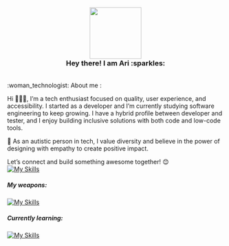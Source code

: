   <h3 align="center">
   <img src="https://media.giphy.com/media/vFKqnCdLPNOKc/giphy.gif" width="120" /><br>
  Hey there! I am Ari :sparkles:<br>
  </h3> 

  <br>
  :woman_technologist: About me :<br>

  Hi 🙋🏻‍♀️, I’m a tech enthusiast focused on quality, user experience, and accessibility. I started as a developer and I’m currently studying software engineering to keep growing.
  I have a hybrid profile between developer and tester, and I enjoy building inclusive solutions with both code and low-code tools.

🌈 As an autistic person in tech, I value diversity and believe in the power of designing with empathy to create positive impact.

  Let’s connect and build something awesome together! 😊 <br>
  [![My Skills](https://skillicons.dev/icons?i=linkedin)](https://www.linkedin.com/in/arianna-avalos-a6a38b224/)
  
   <h5>My weapons:<br></h5>

  [![My Skills](https://skillicons.dev/icons?i=html,css,js,react,webflow,styledcomponents,nodejs,&theme=light)](https://skillicons.dev)<br>

  <h5>Currently learning:<br></h5>

  [![My Skills](https://skillicons.dev/icons?i=aws,wordpress&theme=light)](https://skillicons.dev)

